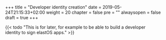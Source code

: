 +++
title = "Developer identity creation"
date = 2019-05-24T21:15:33+02:00
weight = 20
chapter = false
pre = ""
alwaysopen = false
draft = true
+++ 

{{< todo "This is for later, for example to be able to build a developer identity to sign elastOS apps." >}}